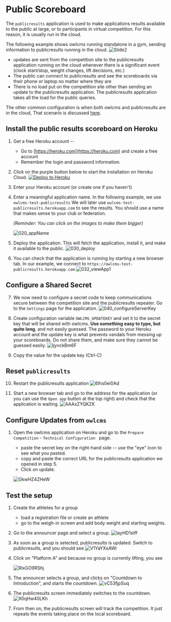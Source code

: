 # Public Scoreboard

The `publicresults` application is used to make applications results available to the public at large, or to participants in virtual competition. For this reason, it is usually run in the cloud.

The following example shows owlcms running standalone in a gym, sending information to publicresults running in the cloud.
![Slide2](img/PublicResults/CloudExplained/Slide2.SVG)

- updates are sent from the competition site to  the publicresults application running on the cloud whenever there is a significant event (clock start/stop, weight changes, lift decisions, etc.)  
- The public can connect to publicresults and  see the scoreboards via their phone or laptop no matter where they are
- There is no load put on the competition site other than sending an update to the publicresults application.  The publicresults application takes all the load for the public queries.

The other common configuration is when both owlcms and publicresults are in the cloud,  That scenario is discussed [here](VirtualOverview).

## Install the public results scoreboard on Heroku

1. Get a free Heroku account -- 

    - Go to [https://heroku.com](https://heroku.com) and create a free account
    - Remember the login and password information.

2. Click on the purple button below to start the installation on Heroku Cloud.
    [![Deploy to Heroku](https://www.herokucdn.com/deploy/button.png)](https://heroku.com/deploy?template=https://github.com/jflamy/owlcms-publicresults)

3. Enter your Heroku account (or create one if you haven't)

4. Enter a meaningful application name.  In the following example, we use `owlcms-test-publicresults` We will later use `owlcms-test-publicresults.herokuapp.com`  to see the results.  You should use a name that makes sense to your club or federation.

    *(Reminder: You can click on the images to make them bigger)*

    ![020_appName](img/PublicResults/020_appName.png)

5. Deploy the application. This will fetch the application, install it, and make it available to the public.
    ![030_deploy](img/PublicResults/030_deploy.png)

6. You can check that the application is running by starting a new browser tab. In our example, we connect to `https://owlcms-test-publicresults.herokuapp.com`
    ![032_viewApp1](img/PublicResults/032_viewApp1.png)
    

## Configure a Shared Secret

7. We now need to configure a secret code to keep communications secure between the competition site and the publicresults repeater.  Go to the `Settings` page for the application.
    ![040_configureServerKey](img/PublicResults/040_configureServerKey.png)

8. Create configuration variable `OWLCMS_UPDATEKEY` and set it to the secret key that will be shared with owlcms.  **Use something easy to type, but quite long**, and not easily guessed.  The  password to your Heroku account and the update key is what prevents vandals from messing up your scoreboards.  Do not share them, and make sure they cannot be guessed easily.
    ![ljyvckBm6F](img/PublicResults/Example/ljyvckBm6F.png)

9. Copy the value for the update key (Ctrl-C)

## Reset `publicresults`

10. Restart the publicresults application
    ![6Ihs0ei0Ad](img/PublicResults/Example/6Ihs0ei0Ad.png)

2. Start a new browser tab and go to the address for the application (or you can use the `Open app` button at the top right) and check that the application is waiting.
     ![AAAxZYQKZK](img/PublicResults/Example/AAAxZYQKZK.png)

## Configure Updates from `owlcms`

1. Open the owlcms application on Heroku and go to the `Prepare Competition` - `Technical Configuration ` page.

     - paste the secret key on the right-hand side -- use the "eye" icon to see what you pasted.
     - copy and paste the correct URL for the publicresults application we opened in step 5.
     - Click on update.

     ![GkwHZ4ZHeW](img/PublicResults/Example/GkwHZ4ZHeW.png)

 ## Test the setup

1. Create the athletes for a group

     - load a registration file or create an athlete
     - go to the weigh-in screen and add body weight and starting weights.

2. Go to the announcer page and select a group.
     ![layHD1stff](img/PublicResults/Example/layHD1stff.png)

3. As soon as a group is selected, publicresults is updated.  Switch to publicresults, and you should see
     ![V1YaYXsAWr](img/PublicResults/Example/V1YaYXsAWr.png)

4. Click on "Platform A" and because no group is currently lifting, you see

     ![RIxGO9RShj](img/PublicResults/Example/RIxGO9RShj.png)

5. The announcer selects a group, and clicks on "Countdown to Introduction", and starts the countdown.
     ![vC53fjpSuq](img/PublicResults/Example/vC53fjpSuq.png)

6. The publicresults screen immediately switches to the countdown.![X0qHw40LKh](img/PublicResults/Example/X0qHw40LKh.png)

7. From then on, the publicresults screen will track the competition. It just repeats the events taking place on the local scoreboard.
